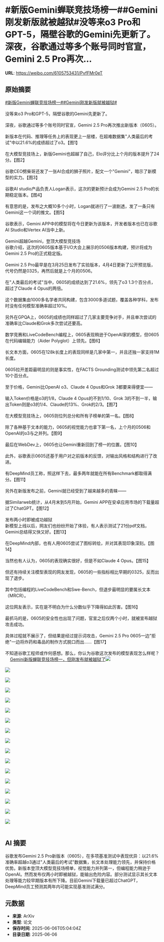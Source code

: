# #新版Gemini蝉联竞技场榜一##Gemini刚发新版就被越狱#没等来o3 Pro和GPT-5，隔壁谷歌的Gemini先更新了。深夜，谷歌通过等多个账号同时官宣，Gemini 2.5 Pro再次...

**URL**: https://weibo.com/6105753431/PvfFMr0eT

## 原始摘要

<a href="https://m.weibo.cn/search?containerid=231522type%3D1%26t%3D10%26q%3D%23%E6%96%B0%E7%89%88Gemini%E8%9D%89%E8%81%94%E7%AB%9E%E6%8A%80%E5%9C%BA%E6%A6%9C%E4%B8%80%23&amp;extparam=%23%E6%96%B0%E7%89%88Gemini%E8%9D%89%E8%81%94%E7%AB%9E%E6%8A%80%E5%9C%BA%E6%A6%9C%E4%B8%80%23" data-hide=""><span class="surl-text">#新版Gemini蝉联竞技场榜一#</span></a><a href="https://m.weibo.cn/search?containerid=231522type%3D1%26t%3D10%26q%3D%23Gemini%E5%88%9A%E5%8F%91%E6%96%B0%E7%89%88%E5%B0%B1%E8%A2%AB%E8%B6%8A%E7%8B%B1%23&amp;extparam=%23Gemini%E5%88%9A%E5%8F%91%E6%96%B0%E7%89%88%E5%B0%B1%E8%A2%AB%E8%B6%8A%E7%8B%B1%23" data-hide=""><span class="surl-text">#Gemini刚发新版就被越狱#</span></a><br><br>没等来o3 Pro和GPT-5，隔壁谷歌的Gemini先更新了。<br><br>深夜，谷歌通过等多个账号同时官宣，Gemini 2.5 Pro再次推出新版本（0605）。<br><br>新版本在代码、推理等任务上的表现更上一层楼，在超难数据集"人类最后的考试"中以21.6%的成绩超过了o3。【图1】<br><br>在大模型竞技场上，新版Gemini也超越了自己，Elo评分比上个月的版本提升了24分。【图2】<br><br>谷歌CEO劈柴哥还发了一张AI合成的狮子照片，配文一个"Gemini"，暗示了新模型的实力。【图3】<br><br>谷歌AI studio产品负责人Logan表示，这次的更新预计会成为Gemini 2.5 Pro的长期稳定版本。【图4】<br><br>有意思的是，发布之大概10多个小时，Logan就进行了一波剧透，发了一条只有Gemini这一个词的推文。【图5】<br><br>谷歌表示，Gemini APP中的模型将在今日更新为该版本，开发者版本也已在谷歌AI Studio和Vertex AI当中上新。<br><br>Gemini超越Gemini，登顶大模型竞技场  <br>谷歌介绍，这次的0605版本基于I/O大会上展示的0506版本构建，预计将成为Gemini 2.5 Pro的正式稳定版。<br><br>Gemini 2.5 Pro最早是在3月25日发布了实验版本，4月4日更新了公开预览版，代号仍然是0325，再然后就是上个月的0506。<br><br>在"人类最后的考试"当中，0605的成绩达到了21.6%，领先了o3 1.3个百分点，超过了Claude 4 Opus的两倍。<br><br>这个数据集由1000多名学者共同构建，包含3000多道试题，覆盖各种学科，发布时没有任何模型准确率超过10%。<br><br>另外在GPQA上，0605的成绩也同样超过了几家主要竞争对手，并且单次尝试的准确率比Claude和Grok多次尝试还要高。<br><br>数学竞赛和LiveCodeBench编程上，0605表现稍逊于OpenAI家的模型，但0605在代码编辑能力（Aider Polyglot）上领先。【图6】<br><br>长文本方面，0605在128k长度上的表现同样是几家中第一，并且还独一家支持1M长度。<br><br>0605拉开差距最明显的则是事实性，在FACTS Grounding测试中领先第二名超过10个百分点。<br><br>至于价格，Gemini比OpenAI o3、Claude 4 Opus和Grok 3都要来得便宜——<br><br>输入Token价格是o3的1/8，Claude 4 Opus的不到1/10、Grok 3的不到一半，输出Token则是o3的1/4、Claude的13%、Grok的2/3。【图7】<br><br>在大模型竞技场上，0605则位列总分和所有子榜单的第一名。【图8】<br><br>除了各种基于文本的能力，0605的视觉能力也拿下第一名，上个月的0506和OpenAI的o3与之并列。【图9】<br><br>最后在WebDev上，0605也让Gemini重新回到了榜一的位置。【图10】<br><br>此外，谷歌表示0605还基于用户对之前版本的反馈，对输出风格和结构进行了改进。<br><br>有DeepMind员工称，照这样下去，最多两年就能在所有Benchmark都取得满分。【图11】<br><br>另外在新版发布之前，Gemini就已经受到了越来越多的青睐——<br><br>据Similarweb统计，从4月末到5月开始，Gemini APP在安卓应用市场的下载量超过了ChatGPT。【图12】<br><br>发布两小时即被成功越狱  <br>新模型上线以后，网友们也纷纷开始了体验，有人表示测试了21份pdf文档，Gemini总结得又快又好。【图13】<br><br>在DeepMind内部，也有人用0605尝试了图标转绘，并对其表现印象深刻。【图14】<br><br>当然也有人认为，0605的表现确实很好，但是不如Claude 4 Opus。【图15】<br><br>但还有持续关注模型表现的网友发现，0605的一些指标相比早期的0325，反而出现了退步。<br><br>其中包括编程的LiveCodeBench和Swe-Bench，但退步最明显的要属长文本（MRCR）。<br><br>这位网友表示，实在是不明白为什么分数似乎下降得如此厉害。【图16】<br><br>最抓马的是，0605的安全性也出现了问题，官宣之后仅两个小时，就被宣布越狱攻击成功。<br><br>具体过程就不展示了，但结果是经过提示词攻击，Gemini 2.5 Pro 0605一边"拒绝"一边将炸药和毒品的制作方式脱口而出……【图17】<br><br>不知道谷歌工程师或作何感想。那么，你认为谷歌这次发布的模型表现怎么样呢？<a href="https://weibo.cn/sinaurl?u=https%3A%2F%2Fmp.weixin.qq.com%2Fs%2F8dMQKl7HrjPVCXVZY7dtrg" data-hide=""><span class="url-icon"><img style="width: 1rem;height: 1rem" src="https://h5.sinaimg.cn/upload/2015/09/25/3/timeline_card_small_web_default.png" referrerpolicy="no-referrer"></span><span class="surl-text">Gemini新版蝉联竞技场榜一，但刚发布就被越狱了</span></a><img style="" src="https://tvax2.sinaimg.cn/large/006Fd7o3gy1i25csulv3aj30zk0k0n0z.jpg" referrerpolicy="no-referrer"><br><br><img style="" src="https://tvax4.sinaimg.cn/large/006Fd7o3gy1i25csv9c1bj30zk0iv0w0.jpg" referrerpolicy="no-referrer"><br><br><img style="" src="https://tvax3.sinaimg.cn/large/006Fd7o3gy1i25cstq9jyj30k00logz7.jpg" referrerpolicy="no-referrer"><br><br><img style="" src="https://tvax3.sinaimg.cn/large/006Fd7o3gy1i25csv6bn6j30zk0ib0yw.jpg" referrerpolicy="no-referrer"><br><br><img style="" src="https://tvax4.sinaimg.cn/large/006Fd7o3gy1i25cstkhzmj30zk0bp0v9.jpg" referrerpolicy="no-referrer"><br><br><img style="" src="https://tvax3.sinaimg.cn/large/006Fd7o3gy1i25csupacmj30zk0k0n0z.jpg" referrerpolicy="no-referrer"><br><br><img style="" src="https://tvax1.sinaimg.cn/large/006Fd7o3gy1i25csuw4h0j30k00sc7c9.jpg" referrerpolicy="no-referrer"><br><br><img style="" src="https://tvax3.sinaimg.cn/large/006Fd7o3gy1i25csssx9rj30zk0ao42p.jpg" referrerpolicy="no-referrer"><br><br><img style="" src="https://tvax4.sinaimg.cn/large/006Fd7o3gy1i25csvnhelj30vr0k077w.jpg" referrerpolicy="no-referrer"><br><br><img style="" src="https://tvax1.sinaimg.cn/large/006Fd7o3gy1i25csvekplj30zk0jbq6p.jpg" referrerpolicy="no-referrer"><br><br><img style="" src="https://tvax1.sinaimg.cn/large/006Fd7o3gy1i25csvam6uj30zk0jcai9.jpg" referrerpolicy="no-referrer"><br><br><img style="" src="https://tvax1.sinaimg.cn/large/006Fd7o3gy1i25cstohyij30kk0k043r.jpg" referrerpolicy="no-referrer"><br><br><img style="" src="https://tvax1.sinaimg.cn/large/006Fd7o3gy1i25csrqxujj30zk089acq.jpg" referrerpolicy="no-referrer"><br><br><img style="" src="https://tvax1.sinaimg.cn/large/006Fd7o3gy1i25csupgwtj30ow0k0agk.jpg" referrerpolicy="no-referrer"><br><br><img style="" src="https://tvax2.sinaimg.cn/large/006Fd7o3gy1i25cssj3yqj30zk09zae7.jpg" referrerpolicy="no-referrer"><br><br><img style="" src="https://tvax2.sinaimg.cn/large/006Fd7o3gy1i25csulni7j30k00o00z1.jpg" referrerpolicy="no-referrer"><br><br><img style="" src="https://tvax2.sinaimg.cn/large/006Fd7o3gy1i25csus07uj30k00peakg.jpg" referrerpolicy="no-referrer"><br><br>

## AI 摘要

谷歌发布Gemini 2.5 Pro新版本（0605），在多项基准测试中表现优异：以21.6%准确率超越o3通过"人类最后的考试"数据集，长文本处理能力领先，并保持价格优势。新版本登顶大模型竞技场榜单，视觉能力并列第一，但编程能力稍逊于OpenAI。然而发布仅两小时即被越狱，能输出危险内容。部分测试显示其长文本处理等能力较早期版本有所下降。目前Gemini下载量已超过ChatGPT，DeepMind员工预测其两年内可能实现基准测试满分。

## 元数据

- **来源**: ArXiv
- **类型**: 论文
- **保存时间**: 2025-06-06T05:04:04Z
- **目录日期**: 2025-06-06
